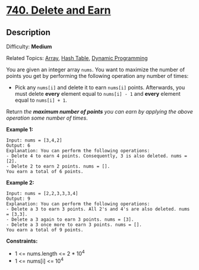 # [740\. Delete and Earn](https://leetcode.com/problems/delete-and-earn/)

## Description

Difficulty: **Medium**  

Related Topics: [Array](https://leetcode.com/tag/array/), [Hash Table](https://leetcode.com/tag/hash-table/), [Dynamic Programming](https://leetcode.com/tag/dynamic-programming/)


You are given an integer array `nums`. You want to maximize the number of points you get by performing the following operation any number of times:

*   Pick any `nums[i]` and delete it to earn `nums[i]` points. Afterwards, you must delete **every** element equal to `nums[i] - 1` and **every** element equal to `nums[i] + 1`.

Return _the **maximum number of points** you can earn by applying the above operation some number of times_.

**Example 1:**

```
Input: nums = [3,4,2]
Output: 6
Explanation: You can perform the following operations:
- Delete 4 to earn 4 points. Consequently, 3 is also deleted. nums = [2].
- Delete 2 to earn 2 points. nums = [].
You earn a total of 6 points.
```

**Example 2:**

```
Input: nums = [2,2,3,3,3,4]
Output: 9
Explanation: You can perform the following operations:
- Delete a 3 to earn 3 points. All 2's and 4's are also deleted. nums = [3,3].
- Delete a 3 again to earn 3 points. nums = [3].
- Delete a 3 once more to earn 3 points. nums = [].
You earn a total of 9 points.
```

**Constraints:**

*   1 <= nums.length <= 2 * 10<sup>4</sup>
*   1 <= nums[i] <= 10<sup>4</sup>
